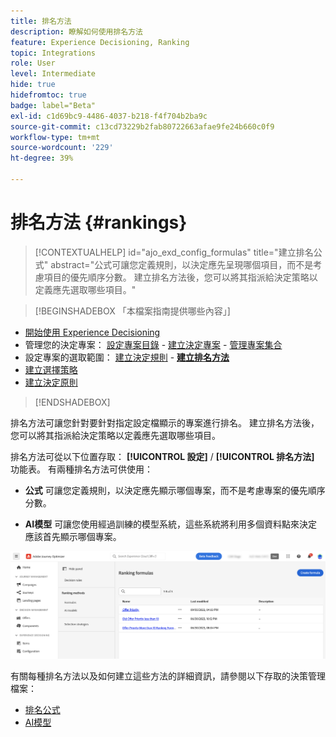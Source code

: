 ```yaml
---
title: 排名方法
description: 瞭解如何使用排名方法
feature: Experience Decisioning, Ranking
topic: Integrations
role: User
level: Intermediate
hide: true
hidefromtoc: true
badge: label="Beta"
exl-id: c1d69bc9-4486-4037-b218-f4f704b2ba9c
source-git-commit: c13cd73229b2fab80722663afae9fe24b660c0f9
workflow-type: tm+mt
source-wordcount: '229'
ht-degree: 39%

---
```


# 排名方法 {#rankings}

>[!CONTEXTUALHELP]
>id="ajo_exd_config_formulas"
>title="建立排名公式"
>abstract="公式可讓您定義規則，以決定應先呈現哪個項目，而不是考慮項目的優先順序分數。 建立排名方法後，您可以將其指派給決定策略以定義應先選取哪些項目。"

>[!BEGINSHADEBOX 「本檔案指南提供哪些內容」]

* [開始使用 Experience Decisioning](gs-experience-decisioning.md)
* 管理您的決定專案： [設定專案目錄](catalogs.md) - [建立決定專案](items.md) - [管理專案集合](collections.md)
* 設定專案的選取範圍： [建立決定規則](rules.md) - **[建立排名方法](ranking.md)**
* [建立選擇策略](selection-strategies.md)
* [建立決定原則](create-decision.md)

>[!ENDSHADEBOX]

排名方法可讓您針對要針對指定設定檔顯示的專案進行排名。 建立排名方法後，您可以將其指派給決定策略以定義應先選取哪些項目。

排名方法可從以下位置存取： **[!UICONTROL 設定]** / **[!UICONTROL 排名方法]** 功能表。 有兩種排名方法可供使用：

* **公式** 可讓您定義規則，以決定應先顯示哪個專案，而不是考慮專案的優先順序分數。

* **AI模型** 可讓您使用經過訓練的模型系統，這些系統將利用多個資料點來決定應該首先顯示哪個專案。

![](assets/ranking-create.png)

有關每種排名方法以及如何建立這些方法的詳細資訊，請參閱以下存取的決策管理檔案：

* [排名公式](../offers/ranking/create-ranking-formulas.md)
* [AI模型](../offers/ranking/ai-models.md)
